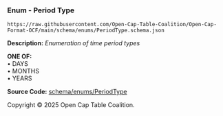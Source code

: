 ### Enum - Period Type

`https://raw.githubusercontent.com/Open-Cap-Table-Coalition/Open-Cap-Format-OCF/main/schema/enums/PeriodType.schema.json`

**Description:** _Enumeration of time period types_

**ONE OF:**</br>&bull; DAYS </br>&bull; MONTHS </br>&bull; YEARS

**Source Code:** [schema/enums/PeriodType](../../../../schema/enums/PeriodType.schema.json)

Copyright © 2025 Open Cap Table Coalition.
